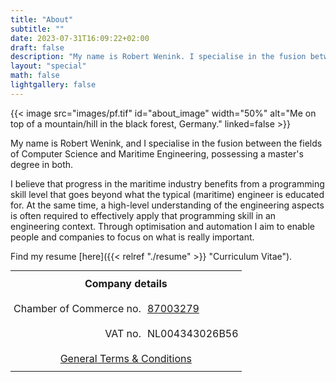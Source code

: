 ```yaml
---
title: "About"
subtitle: ""
date: 2023-07-31T16:09:22+02:00
draft: false
description: "My name is Robert Wenink. I specialise in the fusion between the fields of Computer Science and (Maritime) Engineering, possessing a master's degree in both. I am open to projects related to full-stack python development, data analysis and data science. On this page you also find some of my company's details."
layout: "special"
math: false
lightgallery: false
---
```


<!--more-->
<div class="wrap-around">
{{< image src="images/pf.tif" id="about_image" width="50%" alt="Me on top of a mountain/hill in the black forest, Germany." linked=false >}}

My name is Robert Wenink, and I specialise in the fusion between the fields of Computer Science and Maritime Engineering, possessing a master's degree in both. 

I believe that progress in the maritime industry benefits from a programming skill level that goes beyond what the typical (maritime) engineer is educated for. At the same time, a high-level understanding of the engineering aspects is often required to effectively apply that programming skill in an engineering context. Through optimisation and automation I aim to enable people and companies to focus on what is really important.
<!-- Through -code or process- optimisation and automation, I want to enable others to companies can focus on the subjects that really matter. -->

Find my resume [here]({{< relref "./resume" >}} "Curriculum Vitae").

<!-- <style type="text/css">
.tg  {border:none;background:none !important;border-collapse:collapse;border-spacing:0;margin:0px auto !important;}
.tg td{border:none !important;background:none !important;border-style:solid;border-width:0px;overflow:hidden;word-break:normal;}
.tg th{border-style:solid;border-width:0px;overflow:hidden;word-break:normal;}
.tg .tg-c3ow{border-color:inherit;text-align:center;vertical-align:top}
.tg .tg-dvpl{border-color:inherit;text-align:right;vertical-align:top}
.tg .tg-0pky{border-color:inherit;text-align:left;vertical-align:top}
@media screen and (max-width: 780px) {
    .tg {width: auto !important;}
    .tg col {width: auto !important;}
    .tg-wrap {overflow-x: auto;-webkit-overflow-scrolling: touch;margin: auto 0px;}
    }
</style> -->

<style type="text/css">
.tg  {border-collapse:collapse;border-spacing:0;margin:0px auto !important;}
.tg td{border-style:solid;border-width:0px;overflow:hidden;padding:10px 5px;word-break:normal;}
.tg th{border-style:solid;border-width:0px;overflow:hidden;padding:10px 5px;word-break:normal;}
.tg .tg-baqh{text-align:center;vertical-align:top;font-weight: bold;}
.tg .tg-c3ow{border-color:inherit;text-align:center;vertical-align:top}
.tg .tg-dvpl{border-color:inherit;text-align:right;vertical-align:top}
.tg .tg-btxf{background-color:#f9f9f9;border-color:inherit;text-align:left;vertical-align:top}
@media screen and (max-width: 780px) {
    .tg {width: auto !important;}
    .tg col {width: auto !important;}
    .tg-wrap {overflow-x: auto;-webkit-overflow-scrolling: touch;margin: auto 0px;}
    }
</style>
<div class="tg-wrap"><table class="tg">
<tbody>
  <tr>
    <td class="tg-baqh" colspan="2">Company details</td>
  </tr>
  <tr>
    <td class="tg-dvpl">Chamber of Commerce no.</td>
    <td class="tg-0pky"><a href='https://www.kvk.nl/bestellen/#/87003279000052935140'>87003279</a></td>
  </tr>
  <tr>
    <td class="tg-dvpl">VAT no.</td>
    <td class="tg-0pky">NL004343026B56</td>
  </tr>
  <tr>
    <td class="tg-c3ow" colspan="2"><a href='GENERAL TERMS AND CONDITIONS Robert Wenink - Maritime Engineering &amp; Computer Science.pdf' target='_blank'>General Terms &amp; Conditions</a></td>
  </tr>
</tbody>
</table></div>


 
  
